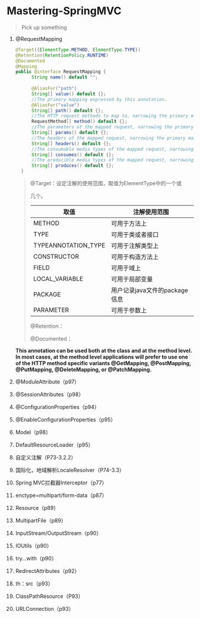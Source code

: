 # Mastering-SpringMVC

> Pick up something

1. @RequestMapping

   ```java
   @Target({ElementType.METHOD, ElementType.TYPE})
   @Retention(RetentionPolicy.RUNTIME)
   @Documented
   @Mapping
   public @interface RequestMapping {
         String name() default "";
     
         @AliasFor("path")
         String[] value() default {};
         //The primary mapping expressed by this annotation. 
         @AliasFor("value")
         String[] path() default {};
         //The HTTP request methods to map to, narrowing the primary mapping: GET, POST, HEAD, OPTIONS, PUT, PATCH, DELETE, TRACE.
         RequestMethod[] method() default {};
         //The parameters of the mapped request, narrowing the primary mapping.
         String[] params() default {};
         //The headers of the mapped request, narrowing the primary mapping.
         String[] headers() default {};
         //The consumable media types of the mapped request, narrowing the primary mapping.
         String[] consumes() default {};
         //The producible media types of the mapped request, narrowing the primary mapping.
         String[] produces() default {};
     }
   ```

   > @Target：设定注解的使用范围，取值为ElementType中的一个或
   >
   > 几个。
   >
   > | 取值                | 注解使用范围                  |
   > | ------------------- | ----------------------------- |
   > | METHOD              | 可用于方法上                  |
   > | TYPE                | 可用于类或者接口              |
   > | TYPEANNOTATION_TYPE | 可用于注解类型上              |
   > | CONSTRUCTOR         | 可用于构造方法上              |
   > | FIELD               | 可用于域上                    |
   > | LOCAL_VARIABLE      | 可用于局部变量                |
   > | PACKAGE             | 用户记录java文件的package信息 |
   > | PARAMETER           | 可用于参数上                  |
   >
   > @Retention：
   >
   > @Documented：

   **This annotation can be used both at the class and at the method level. In most cases, at the method level applications will prefer to use one of the HTTP method specific variants @GetMapping, @PostMapping, @PutMapping, @DeleteMapping, or @PatchMapping.**

2. @ModuleAttribute（p97）

3. @SessionAttributes（p98）

4. @ConfigurationProperties（p94）

5. @EnableConfigurationProperties（p95）

6. Model（p98）

7. DefaultResourceLoader（p95）

8. 自定义注解（P73-3.2.2）

9. 国际化，地域解析LocaleResolver（P74-3.3）

10. Spring MVC拦截器Interceptor（p77）

11. enctype=multipart/form-data（p87）

12. Resource（p89）

13. MultipartFile（p89）

14. InputStream/OutputStream（p90）

15. IOUtils（p90）

16. try…with（p90）

17. RedirectAttributes（p92）

18. th：src（p93）

19. ClassPathResource（P93）

14. URLConnection（p93）